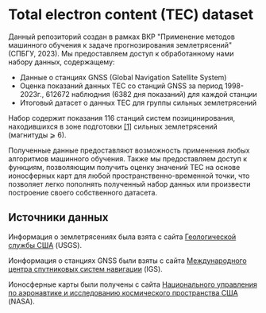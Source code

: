 # Total electron content (TEC) dataset

Данный репозиторий создан в рамках ВКР "Применение методов машинного обучения к задаче прогнозирования землетрясений" (СПБГУ, 2023). Мы предоставляем доступ к обработанному нами набору данных, содержащему:
- Данные о станциях GNSS (Global Navigation Satellite System)
- Оценка показаний данных TEC со станций GNSS за период 1998-2023г., 612672 наблюдния (6382 дня показаний) для каждой станции
- Итоговый датасет о данных TEC для группы сильных землетрясений

Набор содержит показания 116 станций систем позицинирования, находившихся в зоне подготовки [[1]](#prep) сильных землетрясений (магнитуды ⩾ 6).

Полученные данные предоставляют возможность применения любых алгоритмов машинного обучения. Также мы предоставляем доступ к функциям, позволяющим получить оценку значений TEC на основе ионосферных карт для любой пространственно-временной точки, что позволяет легко пополнять полученный набор данных или произвести построение своего собственного датасета.

## Источники данных

Информация о землетрясениях была взята с сайта [Геологической службы США](https://earthquake.usgs.gov) (USGS).

Ионформация о станциях GNSS были взяты с сайта  [Международного центра спутниковых систем навигации](https://igs.org/) (IGS).

Ионосферные карты были получены с сайта [Национального управления по
аэронавтике и исследованию космического пространства США ](https://spdf.gsfc.nasa.gov/) (NASA). 


